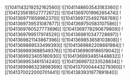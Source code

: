 ![[1041143219252162560]]
![[1041148603543183360]]
![[1041235618527772672]]
![[1041369701996265474]]
![[1041369711659962370]]
![[1041369725492768769]]
![[1041369739531087877]]
![[1041369750583107586]]
![[1041369760527773696]]
![[1041369778290679809]]
![[1041369799517974529]]
![[1041369810347728897]]
![[1041369821143867396]]
![[1041369853658103808]]
![[1041369869533499393]]
![[1041369882208681984]]
![[1041369893688549376]]
![[1041369909186519042]]
![[1041369923405180930]]
![[1041369934851448832]]
![[1041369953461514240]]
![[1041369973233528834]]
![[1041369986323898369]]
![[1041370004443279360]]
![[1041370022000701441]]
![[1041383931977891840]]
